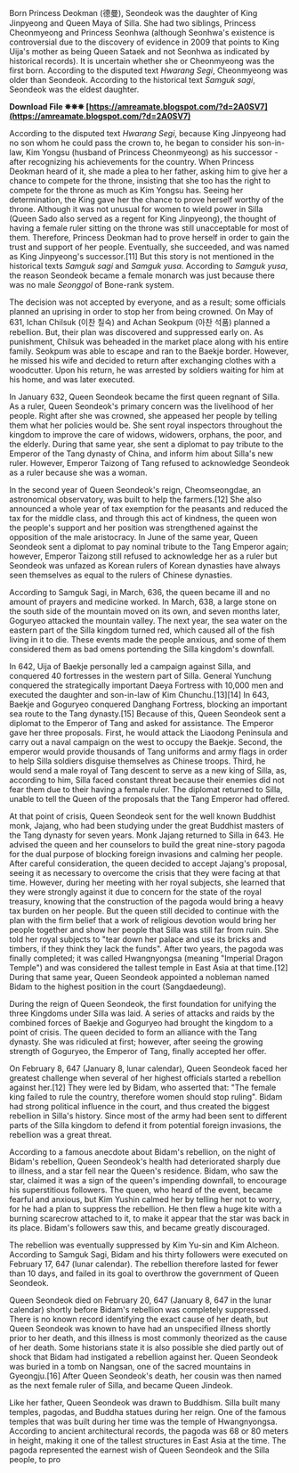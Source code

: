 
 
Born Princess Deokman (德曼), Seondeok was the daughter of King Jinpyeong and Queen Maya of Silla. She had two siblings, Princess Cheonmyeong and Princess Seonhwa (although Seonhwa's existence is controversial due to the discovery of evidence in 2009 that points to King Uija's mother as being Queen Sataek and not Seonhwa as indicated by historical records). It is uncertain whether she or Cheonmyeong was the first born. According to the disputed text *Hwarang Segi*, Cheonmyeong was older than Seondeok. According to the historical text *Samguk sagi*, Seondeok was the eldest daughter.
 
**Download File ✵✵✵ [https://amreamate.blogspot.com/?d=2A0SV7](https://amreamate.blogspot.com/?d=2A0SV7)**


 
According to the disputed text *Hwarang Segi*, because King Jinpyeong had no son whom he could pass the crown to, he began to consider his son-in-law, Kim Yongsu (husband of Princess Cheonmyeong) as his successor - after recognizing his achievements for the country. When Princess Deokman heard of it, she made a plea to her father, asking him to give her a chance to compete for the throne, insisting that she too has the right to compete for the throne as much as Kim Yongsu has. Seeing her determination, the King gave her the chance to prove herself worthy of the throne. Although it was not unusual for women to wield power in Silla (Queen Sado also served as a regent for King Jinpyeong), the thought of having a female ruler sitting on the throne was still unacceptable for most of them. Therefore, Princess Deokman had to prove herself in order to gain the trust and support of her people. Eventually, she succeeded, and was named as King Jinpyeong's successor.[11] But this story is not mentioned in the historical texts *Samguk sagi* and *Samguk yusa*. According to *Samguk yusa*, the reason Seondeok became a female monarch was just because there was no male *Seonggol* of Bone-rank system.
 
The decision was not accepted by everyone, and as a result; some officials planned an uprising in order to stop her from being crowned. On May of 631, Ichan Chilsuk (이찬 칠숙) and Achan Seokpum (아찬 석품) planned a rebellion. But, their plan was discovered and suppressed early on. As punishment, Chilsuk was beheaded in the market place along with his entire family. Seokpum was able to escape and ran to the Baekje border. However, he missed his wife and decided to return after exchanging clothes with a woodcutter. Upon his return, he was arrested by soldiers waiting for him at his home, and was later executed.
 
In January 632, Queen Seondeok became the first queen regnant of Silla. As a ruler, Queen Seondeok's primary concern was the livelihood of her people. Right after she was crowned, she appeased her people by telling them what her policies would be. She sent royal inspectors throughout the kingdom to improve the care of widows, widowers, orphans, the poor, and the elderly. During that same year, she sent a diplomat to pay tribute to the Emperor of the Tang dynasty of China, and inform him about Silla's new ruler. However, Emperor Taizong of Tang refused to acknowledge Seondeok as a ruler because she was a woman.

In the second year of Queen Seondeok's reign, Cheomseongdae, an astronomical observatory, was built to help the farmers.[12] She also announced a whole year of tax exemption for the peasants and reduced the tax for the middle class, and through this act of kindness, the queen won the people's support and her position was strengthened against the opposition of the male aristocracy. In June of the same year, Queen Seondeok sent a diplomat to pay nominal tribute to the Tang Emperor again; however, Emperor Taizong still refused to acknowledge her as a ruler but Seondeok was unfazed as Korean rulers of Korean dynasties have always seen themselves as equal to the rulers of Chinese dynasties.
 
According to Samguk Sagi, in March, 636, the queen became ill and no amount of prayers and medicine worked. In March, 638, a large stone on the south side of the mountain moved on its own, and seven months later, Goguryeo attacked the mountain valley. The next year, the sea water on the eastern part of the Silla kingdom turned red, which caused all of the fish living in it to die. These events made the people anxious, and some of them considered them as bad omens portending the Silla kingdom's downfall.
 
In 642, Uija of Baekje personally led a campaign against Silla, and conquered 40 fortresses in the western part of Silla. General Yunchung conquered the strategically important Daeya Fortress with 10,000 men and executed the daughter and son-in-law of Kim Chunchu.[13][14] In 643, Baekje and Goguryeo conquered Danghang Fortress, blocking an important sea route to the Tang dynasty.[15] Because of this, Queen Seondeok sent a diplomat to the Emperor of Tang and asked for assistance. The Emperor gave her three proposals. First, he would attack the Liaodong Peninsula and carry out a naval campaign on the west to occupy the Baekje. Second, the emperor would provide thousands of Tang uniforms and army flags in order to help Silla soldiers disguise themselves as Chinese troops. Third, he would send a male royal of Tang descent to serve as a new king of Silla, as, according to him, Silla faced constant threat because their enemies did not fear them due to their having a female ruler. The diplomat returned to Silla, unable to tell the Queen of the proposals that the Tang Emperor had offered.
 
At that point of crisis, Queen Seondeok sent for the well known Buddhist monk, Jajang, who had been studying under the great Buddhist masters of the Tang dynasty for seven years. Monk Jajang returned to Silla in 643. He advised the queen and her counselors to build the great nine-story pagoda for the dual purpose of blocking foreign invasions and calming her people. After careful consideration, the queen decided to accept Jajang's proposal, seeing it as necessary to overcome the crisis that they were facing at that time. However, during her meeting with her royal subjects, she learned that they were strongly against it due to concern for the state of the royal treasury, knowing that the construction of the pagoda would bring a heavy tax burden on her people. But the queen still decided to continue with the plan with the firm belief that a work of religious devotion would bring her people together and show her people that Silla was still far from ruin. She told her royal subjects to "tear down her palace and use its bricks and timbers, if they think they lack the funds". After two years, the pagoda was finally completed; it was called Hwangnyongsa (meaning "Imperial Dragon Temple") and was considered the tallest temple in East Asia at that time.[12] During that same year, Queen Seondeok appointed a nobleman named Bidam to the highest position in the court (Sangdaedeung).
 
During the reign of Queen Seondeok, the first foundation for unifying the three Kingdoms under Silla was laid. A series of attacks and raids by the combined forces of Baekje and Goguryeo had brought the kingdom to a point of crisis. The queen decided to form an alliance with the Tang dynasty. She was ridiculed at first; however, after seeing the growing strength of Goguryeo, the Emperor of Tang, finally accepted her offer.
 
On February 8, 647 (January 8, lunar calendar), Queen Seondeok faced her greatest challenge when several of her highest officials started a rebellion against her.[12] They were led by Bidam, who asserted that: "The female king failed to rule the country, therefore women should stop ruling". Bidam had strong political influence in the court, and thus created the biggest rebellion in Silla's history. Since most of the army had been sent to different parts of the Silla kingdom to defend it from potential foreign invasions, the rebellion was a great threat.
 
According to a famous anecdote about Bidam's rebellion, on the night of Bidam's rebellion, Queen Seondeok's health had deteriorated sharply due to illness, and a star fell near the Queen's residence. Bidam, who saw the star, claimed it was a sign of the queen's impending downfall, to encourage his superstitious followers. The queen, who heard of the event, became fearful and anxious, but Kim Yushin calmed her by telling her not to worry, for he had a plan to suppress the rebellion. He then flew a huge kite with a burning scarecrow attached to it, to make it appear that the star was back in its place. Bidam's followers saw this, and became greatly discouraged.
 
The rebellion was eventually suppressed by Kim Yu-sin and Kim Alcheon. According to Samguk Sagi, Bidam and his thirty followers were executed on February 17, 647 (lunar calendar). The rebellion therefore lasted for fewer than 10 days, and failed in its goal to overthrow the government of Queen Seondeok.
 
Queen Seondeok died on February 20, 647 (January 8, 647 in the lunar calendar) shortly before Bidam's rebellion was completely suppressed. There is no known record identifying the exact cause of her death, but Queen Seondeok was known to have had an unspecified illness shortly prior to her death, and this illness is most commonly theorized as the cause of her death. Some historians state it is also possible she died partly out of shock that Bidam had instigated a rebellion against her. Queen Seondeok was buried in a tomb on Nangsan, one of the sacred mountains in Gyeongju.[16] After Queen Seondeok's death, her cousin was then named as the next female ruler of Silla, and became Queen Jindeok.
 
Like her father, Queen Seondeok was drawn to Buddhism. Silla built many temples, pagodas, and Buddha statues during her reign. One of the famous temples that was built during her time was the temple of Hwangnyongsa. According to ancient architectural records, the pagoda was 68 or 80 meters in height, making it one of the tallest structures in East Asia at the time. The pagoda represented the earnest wish of Queen Seondeok and the Silla people, to pro